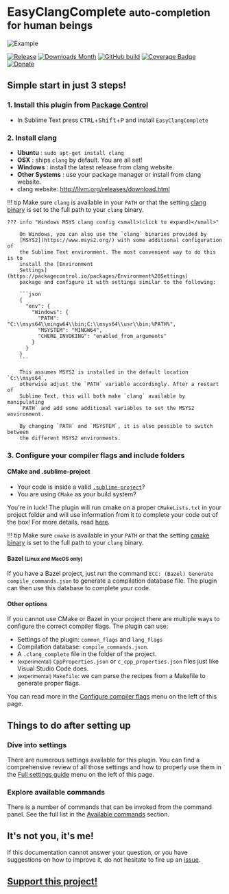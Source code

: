 # EasyClangComplete <small> auto-completion for human beings </small>

![Example](img/AutoComplete.gif)

[![Release][img-release]][release]
[![Downloads Month][img-downloads]][downloads]
[![GitHub build][img-github-actions]][github-actions]
[![Coverage Badge][img-coverage]][coverage]
[![Donate][img-paypal]][donate-paypal]


## **Simple start in just 3 steps!**

### **1. Install this plugin from [Package Control](https://packagecontrol.io/)** 

- In Sublime Text press <kbd>CTRL</kbd>+<kbd>Shift</kbd>+<kbd>P</kbd> and
  install `EasyClangComplete`

### **2. Install clang**
- **Ubuntu**        : `sudo apt-get install clang`
- **OSX**           : ships `clang` by default. You are all set!
- **Windows**       : install the latest release from clang website.
- **Other Systems** : use your package manager or install from clang website.
- clang website: http://llvm.org/releases/download.html

!!! tip
    Make sure `clang` is available in your `PATH` or that the setting [clang binary](settings/#clang_binary) is set to the full path to your `clang` binary.

    ??? info "Windows MSYS clang config <small>(click to expand)</small>" 

        On Windows, you can also use the `clang` binaries provided by
        [MSYS2](https://www.msys2.org/) with some additional configuration of
        the Sublime Text environment. The most convenient way to do this is to
        install the [Environment
        Settings](https://packagecontrol.io/packages/Environment%20Settings)
        package and configure it with settings similar to the following:

        ```json
        {
          "env": {
            "Windows": {
              "PATH": "C:\\msys64\\mingw64\\bin;C:\\msys64\\usr\\bin;%PATH%",
              "MSYSTEM": "MINGW64",
              "CHERE_INVOKING": "enabled_from_arguments"
            }
          }
        }
        ```

        This assumes MSYS2 is installed in the default location `C:\\msys64`,
        otherwise adjust the `PATH` variable accordingly. After a restart of
        Sublime Text, this will both make `clang` available by manipulating
        `PATH` and add some additional variables to set the MSYS2 environment.

        By changing `PATH` and `MSYSTEM`, it is also possible to switch between
        the different MSYS2 environments.

### **3. Configure your compiler flags and include folders**

#### CMake and .sublime-project
- Your code is inside a valid
  [`.sublime-project`](https://www.sublimetext.com/docs/3/projects.html)?
- You are using `CMake` as your build system?

You're in luck! The plugin will run cmake on a proper `CMakeLists.txt` in your
project folder and will use information from it to complete your code out of
the box! For more details, read [here](configs/#using-cmake-recommended).

!!! tip
    Make sure `cmake` is available in your `PATH` or that the setting [cmake binary](settings/#cmake_binary) is set to the full path to your `clang` binary.

#### Bazel <small>(Linux and MacOS only)</small>
If you have a Bazel project, just run the command `ECC: (Bazel) Generate compile_commands.json` to generate a compilation database file. The plugin can then use this database to complete your code.

#### Other options
If you cannot use CMake or Bazel in your project there are multiple ways to
configure the correct compiler flags. The plugin can use:

- Settings of the plugin: `common_flags` and `lang_flags`
- Compilation database: `compile_commands.json`.
- A `.clang_complete` file in the folder of the project.
- <small>(experimental)</small> `CppProperties.json` or `c_cpp_properties.json`
  files just like Visual Studio Code does.
- <small>(experimental)</small> `Makefile`: we can parse the recipes from a Makefile to generate proper flags.

You can read more in the [Configure compiler flags](configs.md) menu on
the left of this page.

## Things to do after setting up

### Dive into settings
There are numerous settings available for this plugin. You can find a
comprehensive review of all those settings and how to properly use them in the
[Full settings guide](settings.md) menu on the left of this page.

### Explore available commands
There is a number of commands that can be invoked from the command panel. See the full list in the [Available commands](commands.md) section.

## It's not you, it's me!
If this documentation cannot answer your question, or you have suggestions on
how to improve it, do not hesitate to fire up an
[issue](https://github.com/niosus/EasyClangComplete/issues).

## [**Support this project!**](support.md)

<script src="https://opencollective.com/easyclangcomplete/banner.js"></script>


[release]: https://github.com/niosus/EasyClangComplete/releases
[downloads]: https://packagecontrol.io/packages/EasyClangComplete
[github-actions]: https://github.com/niosus/EasyClangComplete/actions
[coverage]: https://app.codecov.io/gh/niosus/EasyClangComplete/branch/master
[gitter]: https://gitter.im/niosus/EasyClangComplete?utm_source=badge&utm_medium=badge&utm_campaign=pr-badge
[donate-paypal]: https://www.paypal.com/cgi-bin/webscr?cmd=_s-xclick&hosted_button_id=2QLY7J4Q944HS
[donate-flattr]: https://flattr.com/submit/auto?user_id=niosus&url=https://github.com/niosus/EasyClangComplete&title=EasyClangComplete&language=Python&tags=github&category=software
[libclang-issue]: https://github.com/niosus/EasyClangComplete/issues/88
[cmake-issue]: https://github.com/niosus/EasyClangComplete/issues/19
[bountysource-link]: https://www.bountysource.com/teams/easyclangcomplete
[beerpay]: https://beerpay.io/niosus/EasyClangComplete
[gratipay]: https://gratipay.com/EasyClangComplete/
[maintainerd]: https://github.com/divmain/maintainerd

[img-gratipay]: https://img.shields.io/gratipay/user/niosus.svg?style=flat-square
[img-beerpay]: https://beerpay.io/niosus/EasyClangComplete/badge.svg?style=flat-square
[img-bountysource]: https://img.shields.io/bountysource/team/easyclangcomplete/activity.svg?style=flat-square
[img-github-actions]: https://img.shields.io/github/workflow/status/niosus/EasyClangComplete/test?style=flat-square
[img-coverage]: https://img.shields.io/codecov/c/gh/niosus/EasyClangComplete?style=flat-square&token=KJ8IuinGs1
[img-release]: https://img.shields.io/github/release/niosus/EasyClangComplete.svg?style=flat-square
[img-downloads]: https://img.shields.io/packagecontrol/dm/EasyClangComplete.svg?maxAge=3600&style=flat-square
[img-downloads-month]: https://img.shields.io/packagecontrol/dm/EasyClangComplete.svg?maxAge=2592000&style=flat-square
[img-subl]: https://img.shields.io/badge/Sublime%20Text-3-green.svg?style=flat-square
[img-mit]: https://img.shields.io/badge/license-MIT-blue.svg?style=flat-square
[img-paypal]: https://img.shields.io/badge/Donate-PayPal-blue.svg?style=flat-square
[img-flattr]: https://img.shields.io/badge/Donate-Flattr-blue.svg?style=flat-square
[img-gitter]: https://badges.gitter.im/niosus/EasyClangComplete.svg?style=flat-square
[img-open-backers]: https://opencollective.com/easyclangcomplete/backers/badge.svg?style=flat-square
[img-open-sponsors]: https://opencollective.com/easyclangcomplete/sponsors/badge.svg?style=flat-square
